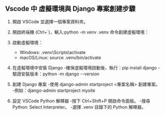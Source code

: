 
## Vscode 中 虛擬環境與 Django 專案創建步驟

1. 開啟 VSCode 並選擇一個專案資料夾。

2. 開啟終端機 (Ctrl+`)，輸入:python -m venv .venv 命令創建虛擬環境：

3. 啟動虛擬環境：
    - Windows: .venv\Scripts\activate
    - macOS/Linux: source .venv/bin/activate


4. 在虛擬環境中安裝 Django
    -確保虛擬環境啟動後，執行：pip install django
    -驗證安裝版本：python -m django --version

5. 創建 Django 專案
    -使用 django-admin startproject <專案名稱> 創建專案。
    -例如：django-admin startproject mysite

6. 設定 VSCode Python 解釋器
    -按下 Ctrl+Shift+P 開啟命令面板。
    -搜尋 Python: Select Interpreter。
    -選擇 .venv 目錄下的 Python 解釋器。
